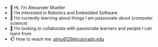 - 👋 Hi, I’m Alexander Mueller
- 👀 I’m interested in Robotics and Embedded Software
- 🌱 I’m currently learning about things I am passionate about (computer science)
- 💞️ I’m looking to collaborate with passionate learners and people I can learn from
- 📫 How to reach me: almu6129@colorado.edu

<!---
almu6129/almu6129 is a ✨ special ✨ repository because its `README.md` (this file) appears on your GitHub profile.
You can click the Preview link to take a look at your changes.
--->
